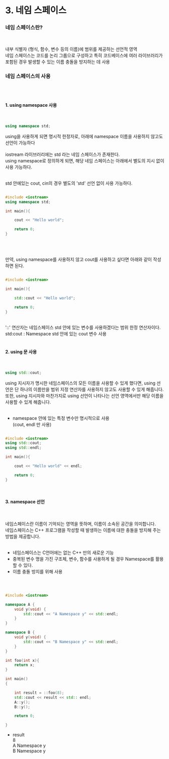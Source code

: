 # 3. 네임 스페이스


### 네임 스페이스란?
<br/>

내부 식별자 (형식, 함수, 변수 등의 이름)에 범위를 제공하는 선언적 영역<br/>
네임 스페이스는 코드를 논리 그룹으로 구성하고 특히 코드베이스에 여러 라이브러리가 포함된 경우 발생할 수 있는 이름 충돌을 방지하는 데 사용<br/>

### 네임 스페이스의 사용
<br/><br/>

#### 1. using namespace 사용
<br/>

```C++
using namespace std;
```

using을 사용하게 되면 명시적 한정자로, 아래에 namespace 이름을 사용하지 않고도 선언이 가능하다 <br/>
<br/>
iostream 라이브러리에는 std 라는 네임 스페이스가 존재한다.<br/>
using namespace로 정의하게 되면, 해당 네임 스페이스는 아래에서 별도의 지시 없이 사용 가능하다. <br/>
<br/>

std 안에있는 cout, cin의 경우 별도의 'std' 선언 없이 사용 가능하다.<br/>

```C++

#include <iostream>
using namespace std;

int main(){

    cout << "Hello world";

    return 0;
}

```

<br/><br/>

만약, using namespace를 사용하지 않고 cout를 사용하고 싶다면 아래와 같이 작성하면 된다. <br/>

```C++

#include <iostream>

int main(){

    std::cout << "Hello world";

    return 0;
}

```

<br/>
'::' 연산자는 네임스페이스 std 안에 있는 변수를 사용하겠다는 범위 한정 연산자이다.<br/>
std:cout : Namespace std 안에 있는 cout 변수 사용<br/>
<br/>

#### 2. using 문 사용
<br/>

```C++
using std::cout;
```

using 지시자가 명시한 네임스페이스의 모든 이름을 사용할 수 있게 했다면, using 선언은 단 하나의 이름만을 범위 지정 연산자를 사용하지 않고도 사용할 수 있게 해줍니다.<br/>
또한, using 지시자와 마찬가지로 using 선언이 나타나는 선언 영역에서만 해당 이름을 사용할 수 있게 해줍니다.<br/>
<br/>

- namespace 안에 있는 특정 변수만 명시적으로 사용<br/>
(cout, endl 만 사용) <br/>

```C++

#include <iostream>
using std::cout;
using std::endl;

int main(){

    cout << "Hello world" << endl;

    return 0;
}

```

<br/>

#### 3. namespace 선언
<br/>

네임스페이스란 이름이 기억되는 영역을 뜻하며, 이름이 소속된 공간을 의미합니다.<br/>
네임스페이스는 C++ 프로그램을 작성할 때 발생하는 이름에 대한 충돌을 방지해 주는 방법을 제공합니다.<br/>
<br/>

- 네임스페이스는 C언어에는 없는 C++ 만의 새로운 기능
- 중복된 변수 명을 가진 구조체, 변수, 함수를 사용하게 될 경우 Namespace를 활용 할 수 있다.
- 이름 충돌 방지를 위해 사용
<br/>

```C++

#include <iostream>

namespace A {
    void y(void) {
        std::cout << "A Namespace y" << std::endl;
    }
}

namespace B {
    void y(void) {
        std::cout << "B Namespace y" << std::endl;
    }
}

int foo(int x){
    return x;
}

int main()
{

    int result = ::foo(8);
    std::cout << result << std:: endl;
    A::y();
    B::y();

    return 0;

}

```

- result<br/>
8<br/>
A Namespace y<br/>
B Namespace y<br/>



